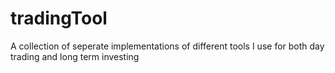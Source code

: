 # tradingTool
A collection of seperate implementations of different tools I use for both day trading and long term investing
